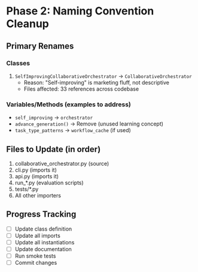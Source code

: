 # Phase 2: Naming Convention Cleanup

## Primary Renames

### Classes
1. `SelfImprovingCollaborativeOrchestrator` → `CollaborativeOrchestrator`
   - Reason: "Self-improving" is marketing fluff, not descriptive
   - Files affected: 33 references across codebase

### Variables/Methods (examples to address)
- `self_improving` → `orchestrator`
- `advance_generation()` → Remove (unused learning concept)
- `task_type_patterns` → `workflow_cache` (if used)

## Files to Update (in order)
1. collaborative_orchestrator.py (source)
2. cli.py (imports it)
3. api.py (imports it)
4. run_*.py (evaluation scripts)
5. tests/*.py
6. All other importers

## Progress Tracking
- [ ] Update class definition
- [ ] Update all imports
- [ ] Update all instantiations  
- [ ] Update documentation
- [ ] Run smoke tests
- [ ] Commit changes
